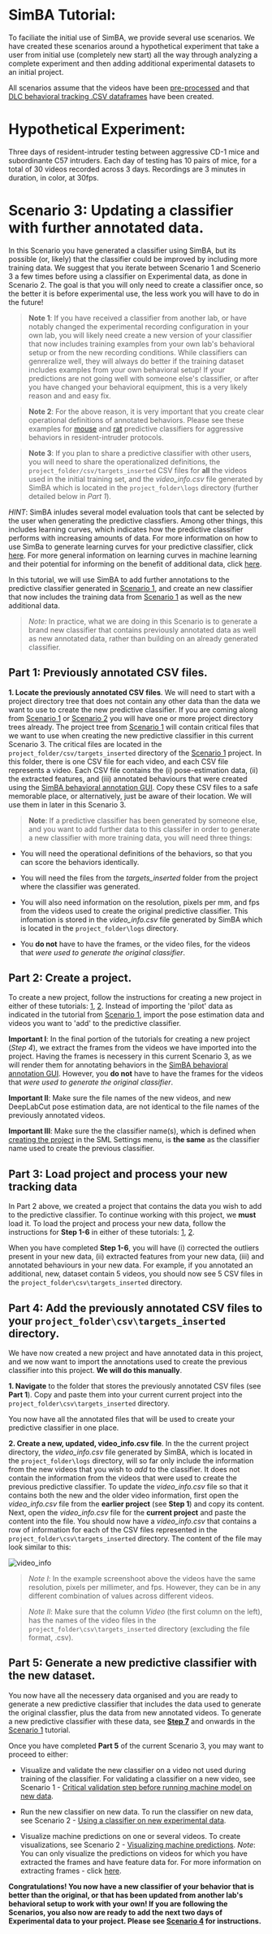 # SimBA Tutorial:

To faciliate the initial use of SimBA, we provide several use scenarios. We have created these scenarios around a hypothetical experiment that take a user from initial use (completely new start) all the way through analyzing a complete experiment and then adding additional experimental datasets to an initial project.

All scenarios assume that the videos have been [pre-processed](https://github.com/sgoldenlab/simba/blob/master/docs/tutorial_process_videos.md) and that [DLC behavioral tracking .CSV dataframes](https://github.com/sgoldenlab/simba/blob/master/docs/Tutorial_DLC.md) have been created.

# **Hypothetical Experiment**:
Three days of resident-intruder testing between aggressive CD-1 mice and subordinante C57 intruders. Each day of testing has 10 pairs of mice, for a total of 30 videos recorded across 3 days. Recordings are 3 minutes in duration, in color, at 30fps.

# **Scenario 3**: Updating a classifier with further annotated data.
In this Scenario you have generated a classifier using SimBA, but its possible (or, likely) that the classifier could be improved by including more training data. We suggest that you iterate between Scenario 1 and Scenerio 3 a few times before using a classifier on Experimental data, as done in Scenario 2. The goal is that you will only need to create a classifier once, so the better it is before experimental use, the less work you will have to do in the future!

>**Note 1**: If you have received a classifier from another lab, or have notably changed the experimental recording configuration in your own lab, you will likely need create a new version of your classifier that now includes training examples from your own lab's behavioral setup or from the new recording conditions. While classifiers can genreralize well, they will always do better if the training dataset includes examples from your own behavioral setup! If your predictions are not going well with someone else's classifier, or after you have changed your behavioral equipment, this is a very likely reason and and easy fix.

>**Note 2**: For the above reason, it is very important that you create clear operational definitions of annotated behaviors. Please see these examples for [mouse](https://github.com/sgoldenlab/simba/blob/master/misc/Operational_definitions_mouse_resident_intruder.pdf) and [rat](https://github.com/sgoldenlab/simba/blob/master/misc/Operational_definitions_rat_resident_intruder.pdf) predictive classifiers for aggressive behaviors in resident-intruder protocols.  

>**Note 3**: If you plan to share a predictive classifier with other users, you will need to share the operationalized definitions, the `project_folder/csv/targets_inserted` CSV files for **all** the videos used in the initial training set, and the *video_info.csv* file generated by SimBA which is located in the `project_folder\logs` directory (further detailed below in *Part 1*).

*HINT*: SimBA inludes several model evaluation tools that cant be selected by the user when generating the predictive classfiers. Among other things, this includes learning curves, which indicates how the predictive classifier performs with increasing amounts of data. For more information on how to use SimBa to generate learning curves for your predictive classifier, click [here](https://github.com/sgoldenlab/simba/blob/master/docs/Scenario1.md#step-7-train-machine-model). For more general information on learning curves in machine learning and their potential for informing on the benefit of additional data, click [here](https://scikit-learn.org/stable/auto_examples/model_selection/plot_learning_curve.html). 

In this tutorial, we will use SimBA to add further annotations to the predictive classifier generated in [Scenario 1](https://github.com/sgoldenlab/simba/blob/master/docs/Scenario1.md), and create an new classifier that now includes the training data from [Scenario 1](https://github.com/sgoldenlab/simba/blob/master/docs/Scenario1.md) as well as the new additional data. 

>*Note:* In practice, what we are doing in this Scenario is to generate a brand new classifier that contains previously annotated data as well as new annotated data, rather than building on an already generated classifier.    

## Part 1: Previously annotated CSV files. 

**1. Locate the previously annotated CSV files**. We will need to start with a project directory tree that does not contain any other data than the data we want to use to create the new predictive classifier. If you are coming along from [Scenario 1](https://github.com/sgoldenlab/simba/edit/master/docs/Scenario1.md) or [Scenario 2](https://github.com/sgoldenlab/simba/edit/master/docs/Scenario2.md) you will have one or more project directory trees already. The project tree from [Scenario 1](https://github.com/sgoldenlab/simba/edit/master/docs/Scenario1.md) will contain critical files that we want to use when creating the new predictive classifier in this current Scenario 3. The critical files are located in the `project_folder/csv/targets_inserted` directory of the [Scenario 1](https://github.com/sgoldenlab/simba/edit/master/docs/Scenario1.md) project. In this folder, there is one CSV file for each video, and each CSV file represents a video. Each CSV file contains the (i) pose-estimation data, (ii) the extracted features, and (iii) annotated behaviours that were created using the [SimBA behavioral annotation GUI](https://github.com/sgoldenlab/simba/blob/master/docs/Scenario1.md#step-6-label-behavior-ie-create-annotations-for-predictive-classifiers). Copy these CSV files to a safe memorable place, or alternatively, just be aware of their location. We will use them in later in this Scenario 3.

>**Note**: If a predictive classifier has been generated by someone else, and you want to add further data to this classifer in order to generate a new classifier with more training data, you will need three things:

- You will need the operational definitions of the behaviors, so that you can score the behaviors identically.

- You will need the files from the *targets_inserted* folder from the project where the classifier was generated. 

- You will also need information on the resolution, pixels per mm, and fps from the videos used to create the original predictive classifier. This infomation is stored in the *video_info.csv* file generated by SimBA which is located in the `project_folder\logs` directory.

- You **do not** have to have the frames, or the video files, for the videos that *were used to generate the original classifier*.

## Part 2: Create a project. 

To create a new project, follow the instructions for creating a new project in either of these tutorials: [1](https://github.com/sgoldenlab/simba/blob/master/docs/Scenario1.md#part-1-create-a-new-project-1), [2](https://github.com/sgoldenlab/simba/blob/master/docs/tutorial.md#step-1-generate-project-config). Instead of importing the 'pilot' data as indicated in the tutorial from [Scenario 1](https://github.com/sgoldenlab/simba/blob/master/docs/Scenario1.md#part-1-create-a-new-project-1), import the pose estimation data and videos you want to 'add' to the predictive classifier. 

**Important I**: In the final portion of the tutorials for creating a new project (*Step 4*), we extract the frames from the videos we have imported into the project. Having the frames is necessery in this current Scenario 3, as we will render them for annotating behaviors in the [SimBA behavioral annotation GUI](https://github.com/sgoldenlab/simba/blob/master/docs/Scenario1.md#step-6-label-behavior-ie-create-annotations-for-predictive-classifiers). However, you **do not** have to have the frames for the videos that *were used to generate the original classifier*. 

**Important II**: Make sure the file names of the new videos, and new DeepLabCut pose estimation data, are not identical to the file names of the previously annotated videos.  

**Important III**: Make sure the the classifier name(s), which is defined when [creating the project](https://github.com/sgoldenlab/simba/blob/master/docs/Scenario1.md#step-1-generate-project-config) in the SML Settings menu, is **the same** as the classifier name used to create the previous classifier. 

## Part 3: Load project and process your new tracking data

In Part 2 above, we created a project that contains the data you wish to add to the predictive classifier. To continue working with this project, we **must** load it. To load the project and process your new data, follow the instructions for **Step 1-6** in either of these tutorials: [1](https://github.com/sgoldenlab/simba/blob/master/docs/Scenario1.md#part-1-create-a-new-project-1), [2](https://github.com/sgoldenlab/simba/blob/master/docs/tutorial.md#step-1-generate-project-config). 

When you have completed **Step 1-6**, you will have (i) corrected the outliers present in your new data, (ii) extracted features from your new data, (iii) and annotated behaviours in your new data. For example, if you annotated an additional, new, dataset contain 5 videos, you should now see 5 CSV files in the `project_folder\csv\targets_inserted` directory.

## Part 4: Add the previously annotated CSV files to your `project_folder\csv\targets_inserted` directory.

We have now created a new project and have annotated data in this project, and we now want to import the annotations used to create the previous classifier into this project. **We will do this manually**. 

**1. Navigate** to the folder that stores the previously annotated CSV files (see **Part 1**). Copy and paste them into your current current project into the `project_folder\csv\targets_inserted` directory. 

You now have all the annotated files that will be used to create your predictive classifier in one place. 

**2. Create a new, updated, video_info.csv file**. In the the current project directory, the *video_info.csv* file generated by SimBA,  which is located in the `project_folder\logs` directory, will so far only include the information from the new videos that you wish to *add* to the classifier. It does not contain the information from the videos that were used to create the previous predictive classifier. To update the *video_info.csv* file so that it contains both the new and the older video information, first open the *video_info.csv* file from the **earlier project** (see **Step 1**) and copy its content. Next, open the *video_info.csv* file for the **current project**  and paste the content into the file. You should now have a *video_info.csv* that contains a row of information for each of the CSV files represented in the `project_folder\csv\targets_inserted` directory. The content of the file may look similar to this:

![](/images/video_info.JPG "video_info")

>*Note I*: In the example screenshoot above the videos have the same resolution, pixels per millimeter, and fps. However, they can be in any different combination of values across different videos. 

>*Note II*: Make sure that the column *Video* (the first column on the left), has the names of the video files in the `project_folder\csv\targets_inserted` directory (excluding the file format, .csv).    

## Part 5: Generate a new predictive classifier with the new dataset. 

You now have all the necessery data organised and you are ready to generate a new predictive classifier that includes the data used to generate the original classfier, plus the data from new annotated videos. To generate a new predictive classifier with these data, see [**Step 7**](https://github.com/sgoldenlab/simba/blob/master/docs/Scenario1.md#step-7-train-machine-model) and onwards in the [Scenario 1](https://github.com/sgoldenlab/simba/blob/master/docs/Scenario1.md) tutorial.

Once you have completed **Part 5** of the current Scenario 3, you may want to proceed to either:

- Visualize and validate the new classifier on a video not used during training of the classifier. For validating a classifier on a new video, see Scenario 1 - [Critical validation step before running machine model on new data](https://github.com/sgoldenlab/simba/blob/master/docs/Scenario1.md#critical-validation-step-before-running-machine-model-on-new-data).

- Run the new classifier on new data. To run the classifier on new data, see Scenario 2 - [Using a classifier on new experimental data](https://github.com/sgoldenlab/simba/blob/master/docs/Scenario2.md#scenario-2-using-a-classifier-on-new-experimental-data).

- Visualize machine predictions on one or several videos. To create visualizations, see Scenario 2 - [Visualizing machine predictions](https://github.com/sgoldenlab/simba/blob/master/docs/Scenario2.md#part-5--visualizing-machine-predictions). *Note*: You can only visualize the predictions on videos for which you have extracted the frames and have feature data for. For more information on extracting frames - click [here](https://github.com/sgoldenlab/simba/blob/master/docs/tutorial.md#step-4-extract-frames-into-project-folder).

**Congratulations! You now have a new classifier of your behavior that is better than the original, or that has been updated from another lab's behavioral setup to work with your own! If you are following the Scenarios, you also now are ready to add the next two days of Experimental data to your project. Please see [Scenario 4](https://github.com/sgoldenlab/simba/blob/master/docs/Scenario4.md) for instructions.**


